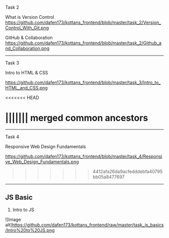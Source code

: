 Task 2

What is Version Control
https://github.com/dafen173/kottans_frontend/blob/master/task_2/Version_Control_With_Git.png

GitHub & Collaboration
https://github.com/dafen173/kottans_frontend/blob/master/task_2/Github_and_Collaboration.png


________________________________________________________________________________________________________________

Task 3

Intro to HTML & CSS

https://github.com/dafen173/kottans_frontend/blob/master/task_3/Intro_to_HTML_and_CSS.png


<<<<<<< HEAD




||||||| merged common ancestors
=======
________________________________________________________________________________________________________________


Task 4

Responsive Web Design Fundamentals

https://github.com/dafen173/kottans_frontend/blob/master/task_4/Responsive_Web_Design_Fundamentals.png

>>>>>>> 4412afa26da9acfedddebfa40795bb05a8477697

________________________________________________________________________________________________________________

## JS Basic


1. Intro to JS


![Image alt]https://github.com/dafen173/kottans_frontend/raw/master/task_js_basics/Intro%20to%20JS.png











